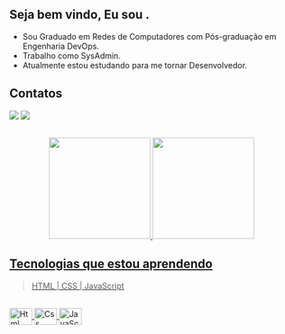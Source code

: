 


## Seja bem vindo, Eu sou .

- Sou Graduado em Redes de Computadores com Pós-graduação em Engenharia DevOps.
- Trabalho como SysAdmin.  
- Atualmente estou estudando para me tornar Desenvolvedor. 

## Contatos

<div> 
  <a href="https://www.linkedin.com/in/cl%C3%A1udio-caetano-896281231" target="_blank"><img src="https://img.shields.io/badge/-LinkedIn-%230077B5?style=for-the-badge&logo=linkedin&logoColor=white" target="_blank"></a> 
  <a href = "mailto:jclaudiocaetano.g@gmail.com"><img src="https://img.shields.io/badge/-Gmail-%23333?style=for-the-badge&logo=gmail&logoColor=white" target="_blank"></a>  
</div>  

## 
<div align="center">
  <a href="https://github.com/italorafaeltavares">
  <img height="180em" src="https://github-readme-stats.vercel.app/api?username=JClaudioCJ&show_icons=true&theme=onedark&include_all_commits=true&count_private=true"/>
  <img height="180em" src="https://github-readme-stats.vercel.app/api/top-langs/?username=JClaudioCJ&layout=compact&langs_count=7&theme=onedark"/>
 </div>
  
## Tecnologias que estou aprendendo
 >  HTML | CSS | JavaScript
  
<div style="display: inline_block"><br>
  <img align="center" alt="Html" height="30" width="40" src="https://www.vectorlogo.zone/logos/w3_html5/w3_html5-icon.svg"/>
  <img align="center" alt="Css" height="30" width="40" src="https://www.vectorlogo.zone/logos/w3_css/w3_css-icon.svg"/>
  <img align="center" alt="JavaScript" height="30" width="40" src="https://www.vectorlogo.zone/logos/javascript/javascript-icon.svg"/>
 </div>
  

 
    



  


    
    
  
